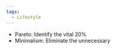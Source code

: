 ```yaml
---
tags:
  - Lifestyle
---
```

- Pareto: Identify the vital 20%
- Minimalism: Eliminate the unnecessary
